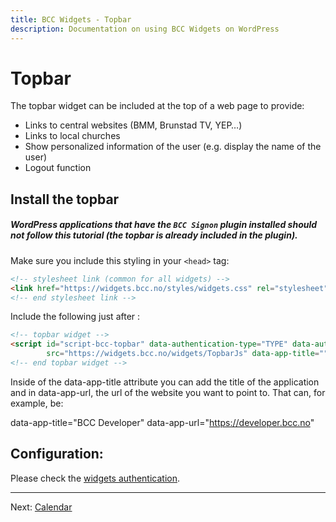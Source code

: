 ```yaml
---
title: BCC Widgets - Topbar
description: Documentation on using BCC Widgets on WordPress
---
```


# Topbar

The topbar widget can be included at the top of a web page to provide:

* Links to central websites (BMM, Brunstad TV, YEP…)
* Links to local churches
* Show personalized information of the user (e.g. display the name of the user)
* Logout function

## Install the topbar
##### WordPress applications that have the ``BCC Signon`` plugin installed should not follow this tutorial (the topbar is already included in the plugin).

Make sure you include this styling in your ``<head>`` tag:
````html
<!-- stylesheet link (common for all widgets) -->
<link href="https://widgets.bcc.no/styles/widgets.css" rel="stylesheet" type="text/css">
<!-- end stylesheet link -->
````
Include the following just after <body>:
````html
<!-- topbar widget -->
<script id="script-bcc-topbar" data-authentication-type="TYPE" data-authentication-location="LOCATION"
        src="https://widgets.bcc.no/widgets/TopbarJs" data-app-title="" data-app-url=""></script>
<!-- end topbar widget -->
````
Inside of the data-app-title attribute you can add the title of the application and in data-app-url, the url of the website you want to point to. That can, for example, be:

data-app-title="BCC Developer" data-app-url="https://developer.bcc.no"

## Configuration:

Please check the [widgets authentication](index.md).

---

Next: [Calendar](calendar.md)

